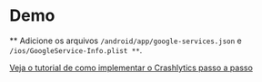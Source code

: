 # Demo

** Adicione os arquivos ``/android/app/google-services.json`` e ``/ios/GoogleService-Info.plist **``.

[Veja o tutorial de como implementar o Crashlytics passo a passo](https://gabrielferreir.github.io/blog/monitorando-sua-aplicacao-flutter-em-producao)